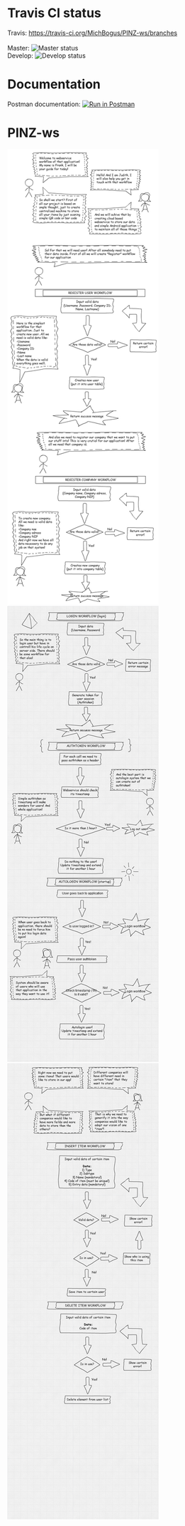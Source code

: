 # Travis CI status

Travis: https://travis-ci.org/MichBogus/PINZ-ws/branches <br/> <br/>
Master: ![Master status](https://travis-ci.org/MichBogus/PINZ-ws.svg?branch=master) <br/>
Develop: ![Develop status](https://travis-ci.org/MichBogus/PINZ-ws.svg?branch=develop) <br/>

# Documentation

Postman documentation: [![Run in Postman](https://run.pstmn.io/button.svg)](https://app.getpostman.com/run-collection/a54d80169955cbbebb98) <br/>

# PINZ-ws

![Register workflow](register_workflow.jpg)
![Login workflow](login_workflow.png)
![Items workflow](items_workflow.png)
